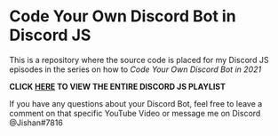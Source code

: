 # Code Your Own Discord Bot in Discord JS
This is a repository where the source code is placed for my Discord JS episodes in the series on how to _Code Your Own Discord Bot in 2021_

**CLICK [HERE](https://www.youtube.com/watch?v=8pbcFKzDgKY&list=PLApYoRlzhXgwc1nno3QzpUfUuS5xaid_K) TO VIEW THE ENTIRE DISCORD JS PLAYLIST**

If you have any questions about your Discord Bot, feel free to leave a comment on that specific YouTube Video or message me on Discord @Jishan#7816

